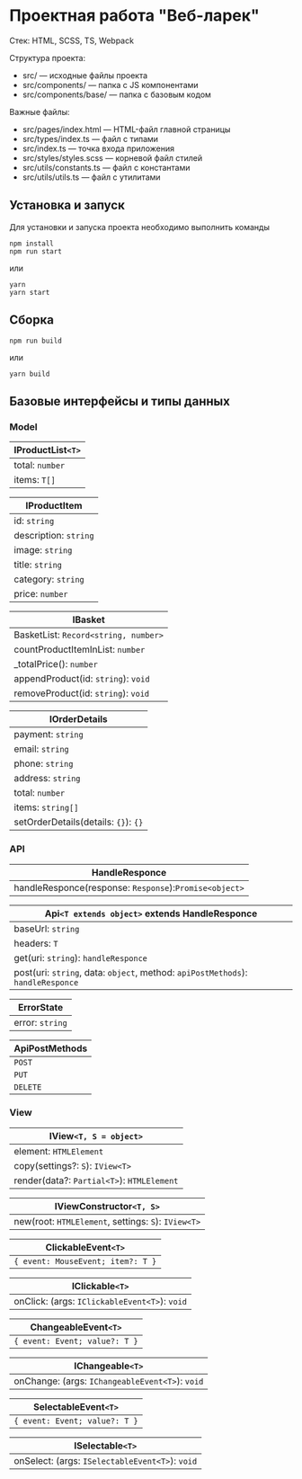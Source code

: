 # Проектная работа "Веб-ларек"

Стек: HTML, SCSS, TS, Webpack

Структура проекта:
- src/ — исходные файлы проекта
- src/components/ — папка с JS компонентами
- src/components/base/ — папка с базовым кодом

Важные файлы:
- src/pages/index.html — HTML-файл главной страницы
- src/types/index.ts — файл с типами
- src/index.ts — точка входа приложения
- src/styles/styles.scss — корневой файл стилей
- src/utils/constants.ts — файл с константами
- src/utils/utils.ts — файл с утилитами

## Установка и запуск
Для установки и запуска проекта необходимо выполнить команды

```
npm install
npm run start
```

или

```
yarn
yarn start
```
## Сборка

```
npm run build
```

или

```
yarn build
```


## Базовые интерфейсы и типы данных

###  Model
| IProductList`<T>`| 
|----------|
| total: `number`| 
| items: `T[]`|

| IProductItem | 
|--------------|
| id: `string` | 
| description: `string` | 
| image: `string` | 
| title: `string` | 
| category: `string` | 
| price: `number` | 


| IBasket | 
|--------------|
| BasketList: `Record<string, number>` | 
| countProductItemInList: `number` | 
| _totalPrice(): `number` | 
| appendProduct(id: `string`): `void` | 
| removeProduct(id: `string`): `void` | 


| IOrderDetails | 
|--------------|
| payment: `string` | 
| email: `string` | 
| phone: `string` | 
| address: `string` | 
| total: `number` | 
| items: `string[]` | 
|setOrderDetails(details: `{}`): `{}`|

### API

| HandleResponce | 
|------------|
| handleResponce(response: `Response`):`Promise<object>`|

| Api`<T extends object>` extends HandleResponce | 
|--------------|
| baseUrl: `string` | 
| headers: `T` | 
| get(uri: `string`): `handleResponce` | 
| post(uri: `string`, data: `object`, method: `apiPostMethods`): `handleResponce` | 



| ErrorState | 
|------------|
| error: `string` | 

| ApiPostMethods |
|----------------|
| `POST` |
| `PUT` |
| `DELETE` |


### View 

| IView`<T, S = object>` | 
|------------------------|
| element: `HTMLElement` | 
| copy(settings?: `S`): `IView<T>` | 
| render(data?: `Partial<T>`): `HTMLElement` | 

| IViewConstructor`<T, S>` | 
|--------------------------|
| new(root: `HTMLElement`, settings: `S`): `IView<T>` | 

| ClickableEvent`<T>` |
|----------------------|
| `{ event: MouseEvent; item?: T }` |

| IClickable`<T>` | 
|-----------------|
| onClick: (args: `IClickableEvent<T>`): `void` | 

| ChangeableEvent`<T>` |
|-----------------------|
| `{ event: Event; value?: T }` |

| IChangeable`<T>` | 
|------------------|
| onChange: (args: `IChangeableEvent<T>`): `void` | 

| SelectableEvent`<T>` |
|-----------------------|
| `{ event: Event; value?: T }` |

| ISelectable`<T>` | 
|------------------|
| onSelect: (args: `ISelectableEvent<T>`): `void` |
